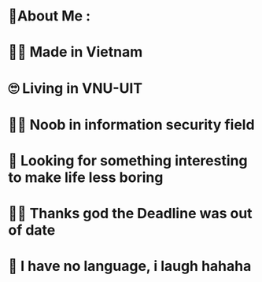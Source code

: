 # 💫About Me :
# 🐱‍👤 Made in Vietnam 
# 🙄 Living in VNU-UIT 
# 👨‍💻 Noob in information security field 
# 🤔 Looking for something interesting to make life less boring 
# 🤦‍♂️ Thanks god the Deadline was out of date 
# 📢 I have no language, i laugh hahaha 

